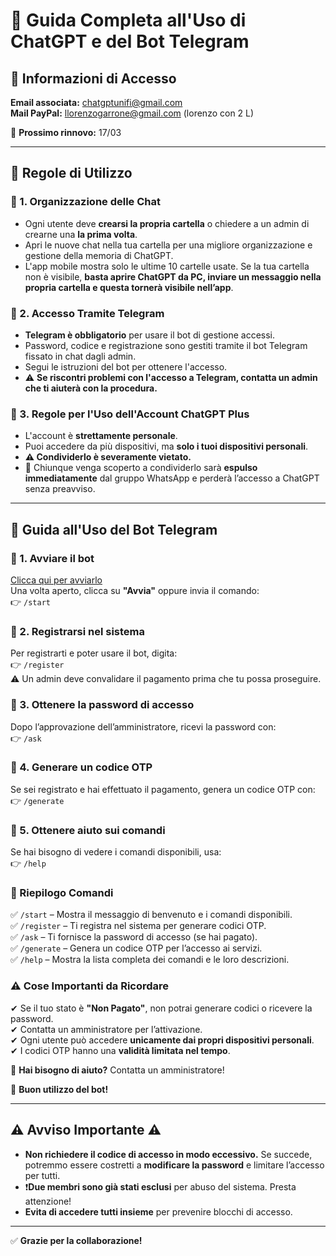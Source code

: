 # 📌 Guida Completa all'Uso di ChatGPT e del Bot Telegram

## 📩 Informazioni di Accesso
**Email associata:** chatgptunifi@gmail.com  
**Mail PayPal:** llorenzogarrone@gmail.com (lorenzo con 2 L)  

📅 **Prossimo rinnovo:** 17/03  

---
## 📜 Regole di Utilizzo

### 🔹 1. Organizzazione delle Chat
- Ogni utente deve **crearsi la propria cartella** o chiedere a un admin di crearne una **la prima volta**.
- Apri le nuove chat nella tua cartella per una migliore organizzazione e gestione della memoria di ChatGPT.
- L'app mobile mostra solo le ultime 10 cartelle usate. Se la tua cartella non è visibile, **basta aprire ChatGPT da PC, inviare un messaggio nella propria cartella e questa tornerà visibile nell’app**.

### 🔹 2. Accesso Tramite Telegram
- **Telegram è obbligatorio** per usare il bot di gestione accessi.
- Password, codice e registrazione sono gestiti tramite il bot Telegram fissato in chat dagli admin.
- Segui le istruzioni del bot per ottenere l'accesso.
- ⚠ **Se riscontri problemi con l'accesso a Telegram, contatta un admin che ti aiuterà con la procedura.**

### 🔹 3. Regole per l'Uso dell'Account ChatGPT Plus
- L'account è **strettamente personale**.
- Puoi accedere da più dispositivi, ma **solo i tuoi dispositivi personali**.
- **⚠ Condividerlo è severamente vietato.**
- 🚨 Chiunque venga scoperto a condividerlo sarà **espulso immediatamente** dal gruppo WhatsApp e perderà l’accesso a ChatGPT senza preavviso.

---

## 🤖 Guida all'Uso del Bot Telegram

### 📌 1. Avviare il bot
[Clicca qui per avviarlo](https://t.me/Gestore_Chat_GPT_bot)  
Una volta aperto, clicca su **"Avvia"** oppure invia il comando:  
👉 `/start`

### 📌 2. Registrarsi nel sistema
Per registrarti e poter usare il bot, digita:  
👉 `/register`  
⚠ Un admin deve convalidare il pagamento prima che tu possa proseguire.

### 📌 3. Ottenere la password di accesso
Dopo l’approvazione dell’amministratore, ricevi la password con:  
👉 `/ask`

### 📌 4. Generare un codice OTP
Se sei registrato e hai effettuato il pagamento, genera un codice OTP con:  
👉 `/generate`

### 📌 5. Ottenere aiuto sui comandi
Se hai bisogno di vedere i comandi disponibili, usa:  
👉 `/help`

### 📌 Riepilogo Comandi
✅ `/start` – Mostra il messaggio di benvenuto e i comandi disponibili.  
✅ `/register` – Ti registra nel sistema per generare codici OTP.  
✅ `/ask` – Ti fornisce la password di accesso (se hai pagato).  
✅ `/generate` – Genera un codice OTP per l’accesso ai servizi.  
✅ `/help` – Mostra la lista completa dei comandi e le loro descrizioni.  

### ⚠ Cose Importanti da Ricordare
✔ Se il tuo stato è **"Non Pagato"**, non potrai generare codici o ricevere la password.  
✔ Contatta un amministratore per l’attivazione.  
✔ Ogni utente può accedere **unicamente dai propri dispositivi personali**.  
✔ I codici OTP hanno una **validità limitata nel tempo**.  

📩 **Hai bisogno di aiuto?** Contatta un amministratore!

🚀 **Buon utilizzo del bot!**

---

## ⚠️ Avviso Importante ⚠️

- **Non richiedere il codice di accesso in modo eccessivo.** Se succede, potremmo essere costretti a **modificare la password** e limitare l’accesso per tutti.
- ❗️**Due membri sono già stati esclusi** per abuso del sistema. Presta attenzione!
- **Evita di accedere tutti insieme** per prevenire blocchi di accesso.

---

✅ **Grazie per la collaborazione!**
